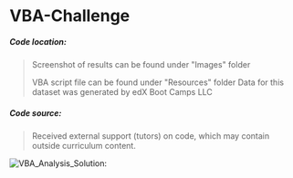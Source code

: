 # VBA-Challenge
<h5>Code location:</h5>

> Screenshot of results can be found under "Images" folder
>
> VBA script file can be found under "Resources" folder
> Data for this dataset was generated by edX Boot Camps LLC

<h5>Code source:</h5>

> Received external support (tutors) on code, which may contain outside curriculum content.

![VBA_Analysis_Solution:](https://github.com/elasmo4/VBA_Analysis/assets/123216506/a3c4fd1d-d694-4ffd-8612-b3dac5767314 "Solution to Challenge 2")
